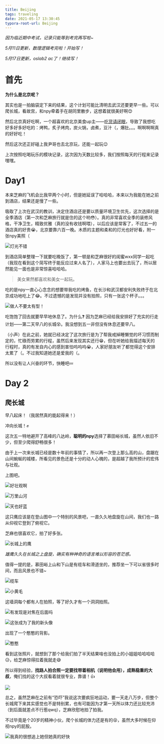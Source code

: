 ```yaml
---
title: Beijing
tags: traveling
date: 2021-05-17 13:30:45
typora-root-url: Beijing
---
```





*因为临近期中考试，记录只能等到考完再写啦~*

*5月11日更新，数理逻辑考完啦！开始写！*

*5月17日更新，oslab2 ac了！继续写！*

# 首先

**为什么是北京呢？**

其实也是一拍脑袋定下来的结果，这个计划可能比清明去武汉还要更早一些。可以爬长城，看故宫，和npy牵着手在胡同里散步，这想着就很美好啊:blush:

然后北京真好吃啊，一个超喜欢的北京美食up主——[吃货请闭眼](https://space.bilibili.com/94114029?from=search&seid=5660795132984511964 "https://space.bilibili.com/94114029?from=search&seid=5660795132984511964")，导致了我想吃好多好多好吃的：烤鸭，炙子烤肉，炭火锅，卤煮，豆汁（，爆肚。。。啊啊啊啊真的好好吃！

然后这次还正好碰上我尹哥也去北京玩，还能一起玩:wink:

上次按照吃喝玩乐的模块记录，这次因为天数比较多，我们按照每天的行程来记录嘿嘿。

<!--more -->



# Day1

本来芝麻的飞机会比我早两个小时，但是她延误了哈哈哈，本来以为我能在她之前到酒店，结果还是慢了一些。​

吸取了上次在武汉的教训，决定住酒店还是要以质量环境卫生优先，这次选择的是全季酒店（第一次和芝麻旅行就是住的这个哟:flushed:）。真的非常喜欢全季的装修风格，干净卫生，精致优雅（真的没有收钱啊喂），以后应该是常客了，不过五一的酒店真的好贵:sob:，北京要靠六百一晚。木质的主题和柔和的灯光也好好看，附一张npy美照（



![](北京/人物/芝麻/IMG_20210505_133600_0940.JPG "灯光不错")

到酒店简单整理一下就要吃晚饭了，第一顿是和芝麻很好的闺蜜wxx同学一起吃（我现在看到这个简写终于能反应过来人名了），人家马上也要出去玩了，所以居然能见一面也是非常惊喜哈哈哈。

> 美女果然都喜欢和美女一起玩。

吃的是npy一直心心念念的想要带我吃的烤鱼，在长沙和武汉都安利失败终于在北京成功地吃上了:joy:。不过遗憾的是发现并没有拍照，只有一张这个杯子。。。

![](北京/美食/IMG_20210430_200546_0689.JPG "做人不要太有型！")

吃饱饱了回去就要早早地休息了。为什么:question: 因为芝麻已经给我安排好了充实的行走计划——第二天早八的长城:dizzy_face:。我没想到五一非但没有休息还要早八。

（小声）在此之前，她就已经决定了这次旅行是为了帮我戒掉睡懒觉的坏习惯而制定的，忙碌而劳累的行程，虽然后来发现其实还行:grin:，但在听她给我描述每天的行程时，真的有发自内心的感到害怕呜呜呜:sob:，人家好朋友听了都觉得这个安排太累了（。不过我知道她还是爱我的（。

所以没有让人兴奋的环节，快睡吧:zzz:



# Day 2

## 爬长城

早八起床！（我居然真的能起得来！）

冲向长城！:fist:

这次五一特地避开了高峰的八达岭，**聪明的npy**选择了慕田峪长城，虽然人依旧不少，但至少爬得舒畅很多！

由于上一次来长城已经是数十年前的事情了，所以再一次登上那么高的山，盘踞在山间蜿蜒的城楼，所看见的景色还是十分的动人心魄的，是超越了我所预计的宏伟与壮观。

上图吧。

![](北京/风景/IMG_20210501_131308_1101.JPG "好壮观啊")

![](北京/风景/IMG_20210501_111747_1097.JPG "万里山河")

![](北京/风景/IMG_20210501_113603_0700.JPG "天也好蓝")



这只鹰应该是在登山图中一个特别的风景吧，一直久久地盘旋在山间，我们也一路从仰视它登到了俯视它。

芝麻也很喜欢它，拍了好多张。

![](北京/长图合集/IMG_20210505_233758_1043.JPG "长城上的鹰")

*雄鹰久久在长城之上盘旋，确实有种神奇的语言难以形容的苍茫感。*



值得一提的是，慕田峪上山和下山是有缆车和滑道坐的，推荐坐一下可以省很多时间，而且风景也不错~

![](北京/风景/IMG_20210501_110739_1099.JPG "缆车")

![](/北京/人物/俺拍的/IMG_20210501_110618_0695.JPG "小黄毛")



这墙洞每个都有人在拍照，等了好久才有一个洞洞拍照。

![](北京/风景/IMG_20210501_113338_1095.JPG "有发现是对焦在后面吗")

![](北京/人物/芝麻/IMG_20210501_113251_0954.JPG "这张成为了我的新头像")



出现了一个憨憨的背影。

![](北京/人物/俺/IMG_20210501_130850_0796.JPG "憨憨")



看到这张照片，就想到了那个给我们拍了半天结果啥也没拍上的小姐姐哈哈哈哈:disappointed_relieved:，给芝麻惊得拉着我就走:sweat_smile:

所以得到经验，**找路人拍合照一定要找带着相机（说明他会用），成熟稳重的大叔**，俺们找的这个大叔看着就很专业，靠谱！:thumbsup:

![](北京/人物/俺们/IMG_20210507_005509_1130.JPG)



总之，虽然芝麻在之前有“恐吓”我说这次要疯狂地运动，要一天走八万步，但整个长城爬下来其实感觉也不是特别累，也有可能因为才第一天所以体力还比较充沛（到后面就差点不行惹qwq），芝麻欣慰地拍了拍我。

不过毕竟是个20岁的精神小伙，爬个长城的体力还是有的:stuck_out_tongue_closed_eyes:，虽然​大多时候在仰视npy的屁股。

![](/北京/人物/俺拍的/IMG_20210501_115841_0701.JPG "我真的很想追上她但她真的好快")